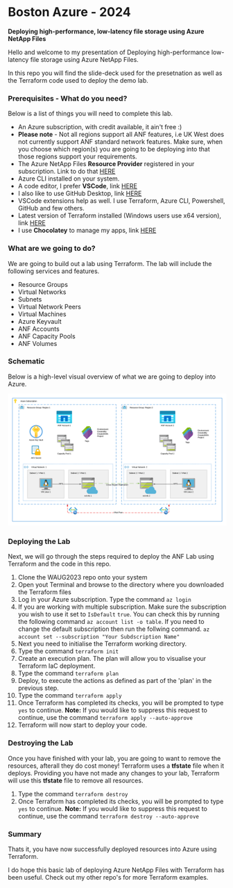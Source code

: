 # Boston Azure - 2024
**Deploying high-performance, low-latency file storage using Azure NetApp Files**

Hello and welcome to my presentation of Deploying high-performance low-latency file storage using Azure NetApp Files.

In this repo you will find the slide-deck used for the presetnation as well as the Terraform code used to deploy the demo lab.

### Prerequisites - What do you need?
Below is a list of things you will need to complete this lab.
- An Azure subscription, with credit available, it ain't free :)
- **Please note** - Not all regions support all ANF features, i.e UK West does not currently support ANF standard network features. Make sure, when you choose which region(s) you are going to be deploying into that those regions support your requirements.
- The Azure NetApp Files **Resource Provider** registered in your subscription. Link to do that [HERE](https://learn.microsoft.com/en-us/azure/azure-netapp-files/azure-netapp-files-register)
- Azure CLI installed on your system.
- A code editor, I prefer **VSCode**, link [HERE](https://code.visualstudio.com/Download)
- I also like to use GitHub Desktop, link [HERE](https://desktop.github.com/)
- VSCode extensions help as well. I use Terraform, Azure CLI, Powershell, GitHub and few others.
- Latest version of Terraform installed (Windows users use x64 version), link [HERE](https://developer.hashicorp.com/terraform/tutorials/aws-get-started/install-cli)
- I use **Chocolatey** to manage my apps, link [HERE](https://chocolatey.org/install)

### What are we going to do?
We are going to build out a lab using Terraform. The lab will include the following services and features.
- Resource Groups
- Virtual Networks
- Subnets
- Virtual Network Peers
- Virtual Machines
- Azure Keyvault
- ANF Accounts
- ANF Capacity Pools
- ANF Volumes

### Schematic
Below is a high-level visual overview of what we are going to deploy into Azure.

<img src="https://github.com/anthonymashford/Boston-Azure/blob/c9d49ed6f3c377b8e0b64b0b7444cab0900192b2/images/TerraformLab-FTC2022.png">

### Deploying the Lab
Next, we will go through the steps required to deploy the ANF Lab using Terraform and the code in this repo.

1. Clone the WAUG2023 repo onto your system
2. Open yout Terminal and browse to the directory where you downloaded the Terraform files
3. Log in your Azure subscription. Type the command `az login`
4. If you are working with multiple subscription. Make sure the subscription you wish to use it set to `IsDefault` `true`. You can check this by running the following command `az account list -o table`. If you need to change the default subscription then run the follwing command. `az account set --subscription "Your Subdscription Name"`
5. Next you need to initialise the Terraform working directory. 
4. Type the command `terraform init`
5. Create an execution plan. The plan will allow you to visualise your Terraform IaC deployment. 
6. Type the command `terraform plan`
7. Deploy, to execute the actions as defined as part of the 'plan' in the previous step. 
8. Type the command `terraform apply`
9. Once Terraform has completed its checks, you will be prompted to type `yes` to continue. **Note:** If you would like to suppress this request to continue, use the command `terraform apply --auto-approve`
10. Terraform will now start to deploy your code.

### Destroying the Lab
Once you have finished with your lab, you are going to want to remove the resources, afterall they do cost money! Terraform uses a **tfstate** file when it deploys. Providing you have not made any changes to your lab, Terraform will use this **tfstate** file to remove all resources.

1. Type the command `terraform destroy`
2. Once Terraform has completed its checks, you will be prompted to type `yes` to continue. **Note:** If you would like to suppress this request to continue, use the command `terraform destroy --auto-approve`

### Summary
Thats it, you have now successfully deployed resources into Azure using Terraform.
 
I do hope this basic lab of deploying Azure NetApp Files with Terraform has been useful. Check out my other repo's for more Terraform examples.
